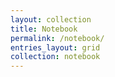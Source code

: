 ```yaml
---
layout: collection
title: Notebook
permalink: /notebook/
entries_layout: grid
collection: notebook
---
```



